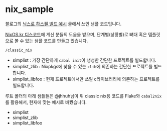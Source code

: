 # nix_sample

블로그의 [닉스로 하스켈 빌드 예시](https://lionhairdino.github.io/posts/2025-03-20-beginnerNix.html) 글에서 쓰인 샘플 코드입니다.

[NixOS.kr 디스코드](https://discord.gg/AMp9VYR44J)에 계신 분들의 도움을 받으며, 단계별(상황별)로 뼈대 혹은 템플릿으로 볼 수 있는 샘플 코드를 만들고 있습니다.

`/classic_nix`

- simplist : 가장 간단하게 `cabal init`이 생성한 간단한 프로젝트를 빌드합니다.
- simplist_zlib : Nixpkgs에 찾을 수 있는 `zlib`에 의존하는 간단한 프로젝트를 빌드합니다.
- simplist_libfoo : 현재 프로젝트에서만 쓰일 c라이브러리에 의존하는 프로젝트를 빌드합니다.

루트 폴더의 아래 샘플들은 @jhhuh님이 위 classic nix용 코드를 Flake와 `cabal2nix`를 활용해서, 현재에 맞는 예시로 바꿨습니다.

- simplist
- simplist_zlib
- simplist_libfoo
